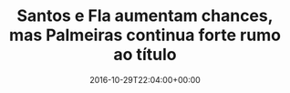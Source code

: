 ---
layout: post
title: "Santos e Fla aumentam chances, mas Palmeiras continua forte rumo ao título"
date: 2016-10-29T22:04:00+00:00
external_link: "http://globoesporte.globo.com/futebol/brasileirao-serie-a/noticia/2016/10/santos-e-fla-aumentam-chances-mas-palmeiras-continua-forte-rumo-ao-titulo.html"
categories: news globo.com
---